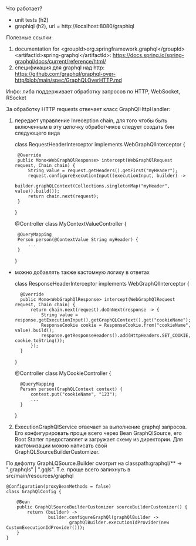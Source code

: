 Что работает?
 - unit tests (h2)
 - graphiql (h2), url = http://localhost:8080/graphiql

Полезные ссылки:
1) documentation for \<groupId>org.springframework.graphql\</groupId> \<artifactId>spring-graphql\</artifactId>: https://docs.spring.io/spring-graphql/docs/current/reference/html/
2) спецификация для graphql над http: https://github.com/graphql/graphql-over-http/blob/main/spec/GraphQLOverHTTP.md

Инфо:
    либа поддерживает обработку запросов по HTTP, WebSocket, RSocket

За обработку HTTP requests отвечает класс GraphQlHttpHandler:
1) передает управление Inreception chain, для того чтобы быть включенным 
в эту цепочку обработчиков следует создать бин следующего вида


    class RequestHeaderInterceptor implements WebGraphQlInterceptor {
    
        @Override
        public Mono<WebGraphQlResponse> intercept(WebGraphQlRequest request, Chain chain) {
            String value = request.getHeaders().getFirst("myHeader");
            request.configureExecutionInput((executionInput, builder) ->
                    builder.graphQLContext(Collections.singletonMap("myHeader", value)).build());
            return chain.next(request);
        }
    }

    @Controller
    class MyContextValueController {
    
        @QueryMapping
        Person person(@ContextValue String myHeader) {
            ...
        }
    }

* можно добавлять также кастомную логику в ответах


    class ResponseHeaderInterceptor implements WebGraphQlInterceptor {
    
        @Override
        public Mono<WebGraphQlResponse> intercept(WebGraphQlRequest request, Chain chain) { 
            return chain.next(request).doOnNext(response -> {
                String value = response.getExecutionInput().getGraphQLContext().get("cookieName");
                ResponseCookie cookie = ResponseCookie.from("cookieName", value).build();
                response.getResponseHeaders().add(HttpHeaders.SET_COOKIE, cookie.toString());
            });
        }
    }
    
    @Controller
    class MyCookieController {
    
        @QueryMapping
        Person person(GraphQLContext context) { 
            context.put("cookieName", "123");
            ...
        }
    }

2) ExecutionGraphQlService отвечает за выполнение graphql запросов. Его конфигурировать проще всего через Bean GraphQlSource,
его Boot Starter предоставляет и загружает схему из директории. Для кастомизации
можно написать свой GraphQLSourceBuilderCustomizer. 

По дефолту GraphLQSource.Builder смотрит на classpath:graphql/** -> ".graphqls" | ".gqls". Т.е.
проще всего запихнуть в src/main/resources/graphql





    @Configuration(proxyBeanMethods = false)
    class GraphQlConfig {
    
        @Bean
        public GraphQlSourceBuilderCustomizer sourceBuilderCustomizer() {
            return (builder) ->
                    builder.configureGraphQl(graphQlBuilder ->
                            graphQlBuilder.executionIdProvider(new CustomExecutionIdProvider()));
        }
    }






